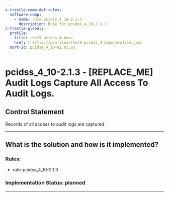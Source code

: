 ```yaml
---
x-trestle-comp-def-rules:
  software-comp:
    - name: rule-pcidss_4_10-2.1.3
      description: Rule for pcidss_4_10-2.1.3
x-trestle-global:
  profile:
    title: rhel9-pcidss_4-base
    href: trestle://profiles/rhel9-pcidss_4-base/profile.json
  sort-id: pcidss_4_10-02.01.03
---
```


# pcidss_4_10-2.1.3 - \[REPLACE_ME\] Audit Logs Capture All Access To Audit Logs.

## Control Statement

Records of all access to audit logs are captured.

______________________________________________________________________

## What is the solution and how is it implemented?

<!-- For implementation status enter one of: implemented, partial, planned, alternative, not-applicable -->

<!-- Note that the list of rules under ### Rules: is read-only and changes will not be captured after assembly to JSON -->

<!-- Add control implementation description here for control: pcidss_4_10-2.1.3 -->

### Rules:

  - rule-pcidss_4_10-2.1.3

### Implementation Status: planned

______________________________________________________________________
